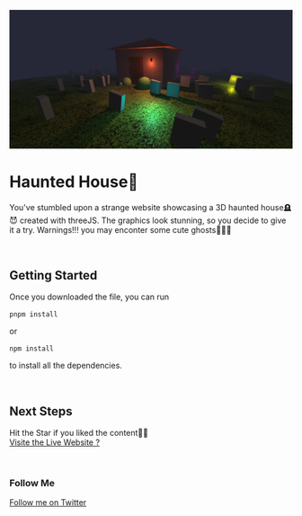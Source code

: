![Screenshot of the Haunted House](./public/haunted-house.png "Explore the Haunted House")

# Haunted House👻

You've stumbled upon a strange website showcasing a 3D haunted house🪦😈 created with threeJS. The graphics look stunning, so you decide to give it a try. Warnings!!! you may enconter some cute ghosts👻👻👻

<br/>

## Getting Started

Once you downloaded the file, you can run

```
pnpm install
```

or

```
npm install
```

to install all the dependencies.

<br/>

## Next Steps

Hit the Star if you liked the content👌🏼<br/>
[Visite the Live Website ?]()

<br/>

### Follow Me

[Follow me on Twitter ](https://twitter.com/KDuliepre)
